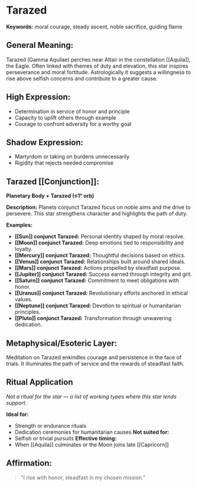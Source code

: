 # Tarazed


**Keywords:** moral courage, steady ascent, noble sacrifice, guiding flame

## General Meaning:
Tarazed (Gamma Aquilae) perches near Altair in the constellation [[Aquila]], the Eagle. Often linked with themes of duty and elevation, this star inspires perseverance and moral fortitude. Astrologically it suggests a willingness to rise above selfish concerns and contribute to a greater cause.

## High Expression:
- Determination in service of honor and principle
- Capacity to uplift others through example
- Courage to confront adversity for a worthy goal

## Shadow Expression:
- Martyrdom or taking on burdens unnecessarily
- Rigidity that rejects needed compromise

## Tarazed [[Conjunction]]:

**Planetary Body + Tarazed (≤1° orb)**

**Description:**
Planets conjunct Tarazed focus on noble aims and the drive to persevere. This star strengthens character and highlights the path of duty.

**Examples:**
- **[[Sun]] conjunct Tarazed:** Personal identity shaped by moral resolve.
- **[[Moon]] conjunct Tarazed:** Deep emotions tied to responsibility and loyalty.
- **[[Mercury]] conjunct Tarazed:** Thoughtful decisions based on ethics.
- **[[Venus]] conjunct Tarazed:** Relationships built around shared ideals.
- **[[Mars]] conjunct Tarazed:** Actions propelled by steadfast purpose.
- **[[Jupiter]] conjunct Tarazed:** Success earned through integrity and grit.
- **[[Saturn]] conjunct Tarazed:** Commitment to meet obligations with honor.
- **[[Uranus]] conjunct Tarazed:** Revolutionary efforts anchored in ethical values.
- **[[Neptune]] conjunct Tarazed:** Devotion to spiritual or humanitarian principles.
- **[[Pluto]] conjunct Tarazed:** Transformation through unwavering dedication.

## Metaphysical/Esoteric Layer:
Meditation on Tarazed enkindles courage and persistence in the face of trials. It illuminates the path of service and the rewards of steadfast faith.

## Ritual Application
*Not a ritual for the star — a list of working types where this star lends support.*

**Ideal for:**
- Strength or endurance rituals
- Dedication ceremonies for humanitarian causes
**Not suited for:**
- Selfish or trivial pursuits
**Effective timing:**
- When [[Aquila]] culminates or the Moon joins late [[Capricorn]]

## Affirmation:

> "I rise with honor, steadfast in my chosen mission."

